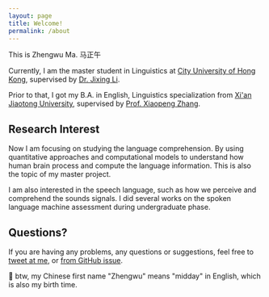```yaml
---
layout: page
title: Welcome!
permalink: /about
---
```


This is Zhengwu Ma. 马正午

Currently, I am the master student in Linguistics at [City University of Hong Kong](https://www.cityu.edu.hk/), supervised by [Dr. Jixing Li](https://jixing-li.github.io/). 

Prior to that, I got my B.A. in English, Linguistics specialization from [Xi'an Jiaotong University](http://www.xjtu.edu.cn), supervised by [Prof. Xiaopeng Zhang](http://gr.xjtu.edu.cn/en/web/zhangxp).


## Research Interest

Now I am focusing on studying the language comprehension. By using quantitative approaches and computational models to understand how human brain process and compute the language information. This is also the topic of my master project.

I am also interested in the speech language, such as how we perceive and comprehend the sounds signals. I did several works on the spoken language machine assessment during undergraduate phase. 

## Questions?

If you are having any problems, any questions or suggestions, feel free to [tweet at me](https://twitter.com/zhengwuma), or [from GitHub issue](https://github.com/zhengwuma).


🥳 btw, my Chinese first name "Zhengwu" means "midday" in English, which is also my birth time. 
